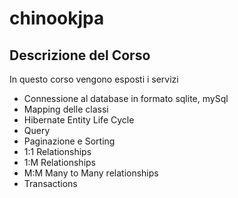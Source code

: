 # chinookjpa

## Descrizione del Corso

In questo corso vengono esposti i servizi 

- Connessione al database in formato sqlite, mySql
- Mapping delle classi 
- Hibernate Entity Life Cycle
- Query
- Paginazione e Sorting
- 1:1 Relationships
- 1:M Relationships
- M:M Many to Many relationships
- Transactions
